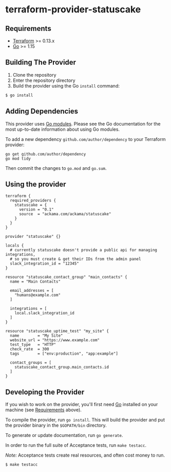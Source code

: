 # terraform-provider-statuscake

## Requirements

- [Terraform](https://www.terraform.io/downloads.html) >= 0.13.x
- [Go](https://golang.org/doc/install) >= 1.15

## Building The Provider

1. Clone the repository
1. Enter the repository directory
1. Build the provider using the Go `install` command:

```sh
$ go install
```

## Adding Dependencies

This provider uses [Go modules](https://github.com/golang/go/wiki/Modules).
Please see the Go documentation for the most up-to-date information about using
Go modules.

To add a new dependency `github.com/author/dependency` to your Terraform
provider:

```
go get github.com/author/dependency
go mod tidy
```

Then commit the changes to `go.mod` and `go.sum`.

## Using the provider

```hcl
terraform {
  required_providers {
    statuscake = {
      version = "0.1"
      source  = "ackama.com/ackama/statuscake"
    }
  }
}

provider "statuscake" {}

locals {
  # currently statuscake doesn't provide a public api for managing integrations,
  # so you must create & get their IDs from the admin panel
  slack_integration_id = "12345"
}

resource "statuscake_contact_group" "main_contacts" {
  name = "Main Contacts"

  email_addresses = [
    "humans@example.com"
  ]

  integrations = [
    local.slack_integration_id
  ]
}

resource "statuscake_uptime_test" "my_site" {
  name        = "My Site"
  website_url = "https://www.example.com"
  test_type   = "HTTP"
  check_rate  = 300
  tags        = ["env:production", "app:example"]

  contact_groups = [
    statuscake_contact_group.main_contacts.id
  ]
}
```

## Developing the Provider

If you wish to work on the provider, you'll first need
[Go](http://www.golang.org) installed on your machine (see
[Requirements](#requirements) above).

To compile the provider, run `go install`. This will build the provider and put
the provider binary in the `$GOPATH/bin` directory.

To generate or update documentation, run `go generate`.

In order to run the full suite of Acceptance tests, run `make testacc`.

_Note:_ Acceptance tests create real resources, and often cost money to run.

```sh
$ make testacc
```
